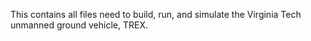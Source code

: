 This contains all files need to build, run, and simulate the Virginia Tech unmanned ground vehicle, TREX.

